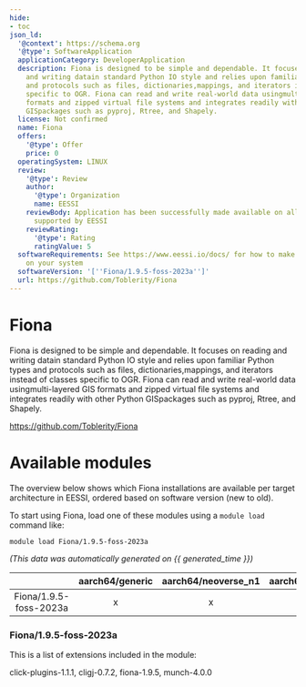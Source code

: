 ```yaml
---
hide:
- toc
json_ld:
  '@context': https://schema.org
  '@type': SoftwareApplication
  applicationCategory: DeveloperApplication
  description: Fiona is designed to be simple and dependable. It focuses on reading
    and writing datain standard Python IO style and relies upon familiar Python types
    and protocols such as files, dictionaries,mappings, and iterators instead of classes
    specific to OGR. Fiona can read and write real-world data usingmulti-layered GIS
    formats and zipped virtual file systems and integrates readily with other Python
    GISpackages such as pyproj, Rtree, and Shapely.
  license: Not confirmed
  name: Fiona
  offers:
    '@type': Offer
    price: 0
  operatingSystem: LINUX
  review:
    '@type': Review
    author:
      '@type': Organization
      name: EESSI
    reviewBody: Application has been successfully made available on all architectures
      supported by EESSI
    reviewRating:
      '@type': Rating
      ratingValue: 5
  softwareRequirements: See https://www.eessi.io/docs/ for how to make EESSI available
    on your system
  softwareVersion: '[''Fiona/1.9.5-foss-2023a'']'
  url: https://github.com/Toblerity/Fiona
---
```


Fiona
=====


Fiona is designed to be simple and dependable. It focuses on reading and writing datain standard Python IO style and relies upon familiar Python types and protocols such as files, dictionaries,mappings, and iterators instead of classes specific to OGR. Fiona can read and write real-world data usingmulti-layered GIS formats and zipped virtual file systems and integrates readily with other Python GISpackages such as pyproj, Rtree, and Shapely.

https://github.com/Toblerity/Fiona
# Available modules


The overview below shows which Fiona installations are available per target architecture in EESSI, ordered based on software version (new to old).

To start using Fiona, load one of these modules using a `module load` command like:

```shell
module load Fiona/1.9.5-foss-2023a
```

*(This data was automatically generated on {{ generated_time }})*  

| |aarch64/generic|aarch64/neoverse_n1|aarch64/neoverse_v1|x86_64/generic|x86_64/amd/zen2|x86_64/amd/zen3|x86_64/amd/zen4|x86_64/intel/haswell|x86_64/intel/sapphirerapids|x86_64/intel/skylake_avx512|
| :---: | :---: | :---: | :---: | :---: | :---: | :---: | :---: | :---: | :---: | :---: |
|Fiona/1.9.5-foss-2023a|x|x|x|x|x|x|x|x|x|x|


### Fiona/1.9.5-foss-2023a

This is a list of extensions included in the module:

click-plugins-1.1.1, cligj-0.7.2, fiona-1.9.5, munch-4.0.0